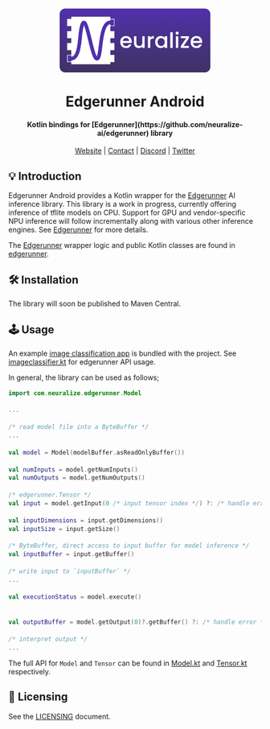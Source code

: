 <h1 align="center">
    <a href="https://runlocal.ai">
        <img src="./images/large-logo.png" width="300">
    </a>
    <br><br>
    Edgerunner Android
</h1>

<h4 align="center">
    Kotlin bindings for [Edgerunner](https://github.com/neuralize-ai/edgerunner) library
</h4>

<div align="center">
    <a href="https://runlocal.ai">Website</a> |
    <a href="https://runlocal.ai#contact">Contact</a> |
    <a href="https://discord.gg/y9EzZEkwbR">Discord</a> |
    <a href="https://x.com/Neuralize_AI">Twitter</a>
</div>

## 💡 Introduction

Edgerunner Android provides a Kotlin wrapper for the [Edgerunner](https://github.com/neuralize-ai/edgerunner) AI inference library. This library is a work in progress, currently offering inference of tflite models on CPU. Support for GPU and vendor-specific NPU inference will follow incrementally along with various other inference engines. See [Edgerunner](https://github.com/neuralize-ai/edgerunner) for more details.

The [Edgerunner](https://github.com/neuralize-ai/edgerunner) wrapper logic and public Kotlin classes are found in [edgerunner](./edgerunner).

## 🛠 Installation

The library will soon be published to Maven Central.

## 🕹 Usage

An example [image classification app](./imageclassifier) is bundled with the project. See [imageclassifier.kt](./imageclassifier/src/main/java/com/neuralize/imageclassifier/ImageClassifier.kt) for edgerunner API usage.

In general, the library can be used as follows;

```kotlin
import com.neuralize.edgerunner.Model

...

/* read model file into a ByteBuffer */
...

val model = Model(modelBuffer.asReadOnlyBuffer())

val numInputs = model.getNumInputs()
val numOutputs = model.getNumOutputs()

/* edgerunner.Tensor */
val input = model.getInput(0 /* input tensor index */) ?: /* handle error */

val inputDimensions = input.getDimensions()
val inputSize = input.getSize()

/* ByteBuffer, direct access to input buffer for model inference */
val inputBuffer = input.getBuffer()

/* write input to `inputBuffer` */
...

val executionStatus = model.execute()


val outputBuffer = model.getOutput(0)?.getBuffer() ?: /* handle error */

/* interpret output */
...
```

The full API for `Model` and `Tensor` can be found in [Model.kt](./edgerunner/src/main/java/com/neuralize/edgerunner/Model.kt) and [Tensor.kt](./edgerunner/src/main/java/com/neuralize/edgerunner/Tensor.kt) respectively.

## 📜 Licensing

See the [LICENSING](LICENSE.txt) document.
